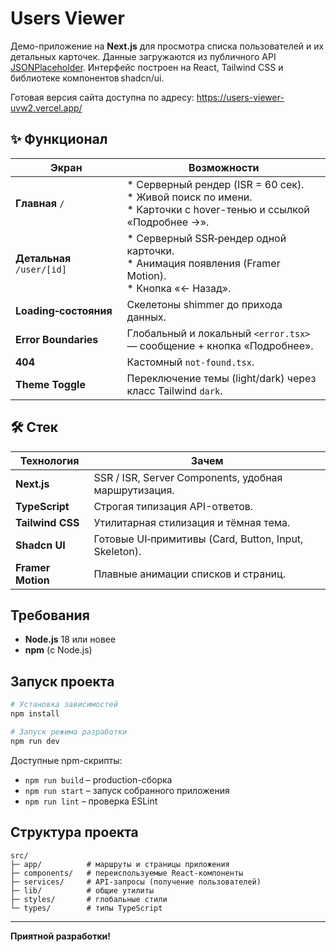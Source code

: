 # Users Viewer

Демо-приложение на **Next.js** для просмотра списка пользователей и их детальных карточек. Данные загружаются из публичного API [JSONPlaceholder](https://jsonplaceholder.typicode.com). 
Интерфейс построен на React, Tailwind CSS и библиотеке компонентов shadcn/ui.

Готовая версия сайта доступна по адресу:
<https://users-viewer-uvw2.vercel.app/>

## ✨ Функционал

| Экран | Возможности |
|-------|-------------|
| **Главная** `/` | * Серверный рендер (ISR = 60 сек).<br>* Живой поиск по имени.<br>* Карточки с hover-тенью и ссылкой «Подробнее →». |
| **Детальная** `/user/[id]` | * Серверный SSR‑рендер одной карточки.<br>* Анимация появления (Framer Motion).<br>* Кнопка «← Назад». |
| **Loading‑состояния** | Скелетоны shimmer до прихода данных. |
| **Error Boundaries** | Глобальный и локальный `<error.tsx>` — сообщение + кнопка «Подробнее». |
| **404** | Кастомный `not-found.tsx`. |
| **Theme Toggle** | Переключение темы (light/dark) через класс Tailwind `dark`. |

## 🛠 Стек

| Технология | Зачем |
|------------|-------|
| **Next.js** | SSR / ISR, Server Components, удобная маршрутизация. |
| **TypeScript** | Строгая типизация API-ответов. |
| **Tailwind CSS** | Утилитарная стилизация и тёмная тема. |
| **Shadcn UI** | Готовые UI‑примитивы (Card, Button, Input, Skeleton). |
| **Framer Motion** | Плавные анимации списков и страниц. |

## Требования

- **Node.js** 18 или новее
- **npm** (с Node.js)

## Запуск проекта

```bash
# Установка зависимостей
npm install

# Запуск режима разработки
npm run dev
```

Доступные npm-скрипты:

- `npm run build` – production-сборка
- `npm run start` – запуск собранного приложения
- `npm run lint` – проверка ESLint

## Структура проекта

```
src/
├─ app/          # маршруты и страницы приложения
├─ components/   # переиспользуемые React-компоненты
├─ services/     # API-запросы (получение пользователей)
├─ lib/          # общие утилиты
├─ styles/       # глобальные стили
└─ types/        # типы TypeScript
```
---

**Приятной разработки!**